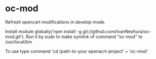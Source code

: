 # oc-mod
Refresh opencart modifications in develop mode. 

Install module globally('npm install -g git://github.com/IvanNezhura/oc-mod.git').
Run it by sudo to make symlink of command "oc-mod" to /usr/local/bin
 
 
To use type command 'cd /path-to-your openacrt-project' + 'oc-mod'
